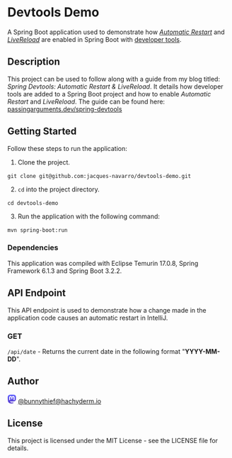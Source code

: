 # Devtools Demo

A Spring Boot application used to demonstrate how [_Automatic Restart_](https://docs.spring.io/spring-boot/docs/current/reference/htmlsingle/#using.devtools.restart 'Automatic Restart') and [_LiveReload_](https://docs.spring.io/spring-boot/docs/current/reference/htmlsingle/#using.devtools.livereload 'Live Reload') are enabled in Spring Boot with [developer tools](https://docs.spring.io/spring-boot/docs/current/reference/htmlsingle/#using.devtools 'Developer Tools').

## Description

This project can be used to follow along with a guide from my blog titled: *Spring Devtools: Automatic Restart & LiveReload*. It details how developer tools are added to a Spring Boot project and how to enable *Automatic Restart* and *LiveReload*. The guide can be found here: [passingarguments.dev/spring-devtools](https://www.passingarguments.dev/posts/hello-world/ "passingarguments.dev")

## Getting Started

Follow these steps to run the application:
1. Clone the project.

```agsl
git clone git@github.com:jacques-navarro/devtools-demo.git
```
2. `cd` into the project directory.

```agsl
cd devtools-demo
```
3. Run the application with the following command:

```agsl
mvn spring-boot:run
```

### Dependencies

This application was compiled with Eclipse Temurin 17.0.8, Spring Framework 6.1.3 and Spring Boot 3.2.2. 


## API Endpoint

This API endpoint is used to demonstrate how a change made in the application code causes an automatic restart in IntelliJ.

### GET

`/api/date` - Returns the current date in the following format "**YYYY-MM-DD**".

## Author

![](Mastodon_logo.png) [@bunnythief@hachyderm.io](https://hachyderm.io/@bunnythief)

## License

This project is licensed under the MIT License - see the LICENSE file for details.